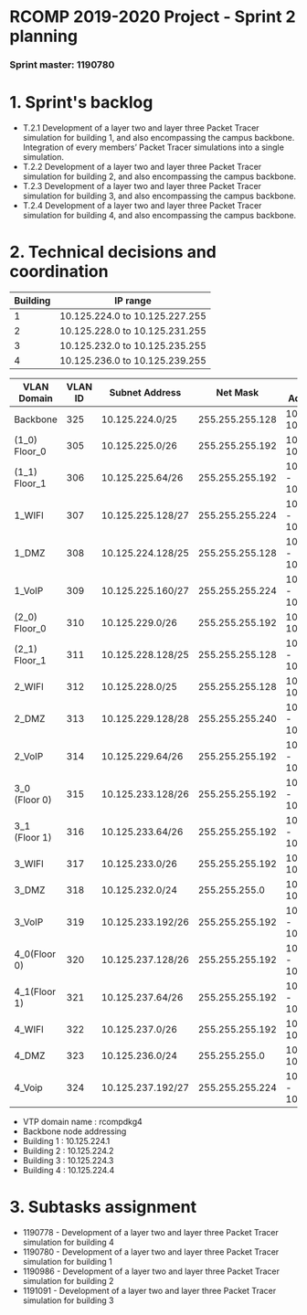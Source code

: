 RCOMP 2019-2020 Project - Sprint 2 planning
===========================================
### Sprint master: 1190780 ###

# 1. Sprint's backlog #
* T.2.1 Development of a layer two and layer three Packet Tracer simulation for building 1, and also encompassing the campus backbone.
Integration of every members’ Packet Tracer simulations into
a single simulation.
* T.2.2 Development of a layer two and layer three Packet Tracer simulation for building 2, and also encompassing the campus backbone.
* T.2.3 Development of a layer two and layer three Packet Tracer simulation for building 3, and also encompassing the campus backbone.
* T.2.4 Development of a layer two and layer three Packet Tracer simulation for building 4, and also encompassing the campus backbone.


# 2. Technical decisions and coordination #


| Building  | IP range |
|---|---|
|1|10.125.224.0 to 10.125.227.255|
|2|10.125.228.0 to 10.125.231.255|
|3|10.125.232.0 to 10.125.235.255|
|4|10.125.236.0 to 10.125.239.255|

| VLAN Domain  | VLAN ID | Subnet Address  | Net Mask  | Available Address Range  |  Broadcast Address | Available Hosts |
|---|---|---|---|---|---|---|
|  Backbone      | 325  | 10.125.224.0/25  | 255.255.255.128 | 10.125.224.1 - 10.125.224.126 |  10.125.224.127| 126   |
|  (1_0) Floor_0 |  305 | 10.125.225.0/26  | 255.255.255.192 | 10.125.225.1 - 10.125.225.62  |  10.125.225.63 | 62 |
|  (1_1) Floor_1 | 306 | 10.125.225.64/26  | 255.255.255.192	  | 10.125.225.65 - 10.125.225.126 | 10.125.225.127  | 62 |
|  1_WIFI |  307 | 10.125.225.128/27  | 255.255.255.224 | 10.125.225.129 - 10.125.225.158  | 10.125.225.159 | 30 |
|  1_DMZ | 308  | 10.125.224.128/25   | 255.255.255.128  | 10.125.224.129 - 10.125.224.254  | 10.125.224.255  | 126 |
|  1_VoIP |  309 | 10.125.225.160/27  | 255.255.255.224  | 10.125.225.161 - 10.125.225.190  | 10.125.225.191 | 30 |
|  (2_0) Floor_0 |  310 | 10.125.229.0/26  | 255.255.255.192 | 10.125.229.1 - 10.125.229.62  |  10.125.229.63 | 62 |
|  (2_1) Floor_1 | 311 | 10.125.228.128/25  | 255.255.255.128  | 10.125.228.129 - 10.125.228.254 | 10.125.228.255  | 126 |
|  2_WIFI |  312 | 10.125.228.0/25  | 255.255.255.128 | 10.125.228.1 - 10.125.228.126  | 10.125.228.127 | 126 |
|  2_DMZ | 313  | 10.125.229.128/28   | 255.255.255.240  | 10.125.229.129 - 10.125.229.142  | 10.125.229.143  | 14 |
|  2_VoIP |  314 | 10.125.229.64/26  | 255.255.255.192  | 10.125.229.65 - 10.125.229.126  | 10.125.229.127 | 62 |
|  3_0 (Floor 0)| 315  | 10.125.233.128/26  | 255.255.255.192   | 10.125.233.129 - 10.125.233.190  | 10.125.233.191  | 62  |
|  3_1 (Floor 1)| 316  | 10.125.233.64/26   | 255.255.255.192   | 10.125.233.65 - 10.125.233.126   | 10.125.233.127  | 62  |
|  3_WIFI       | 317  | 10.125.233.0/26    | 255.255.255.192   | 10.125.233.1 - 10.125.233.62     | 10.125.233.63   | 62  |
|  3_DMZ        | 318  | 10.125.232.0/24    | 255.255.255.0     | 10.125.232.1 - 10.125.232.254    | 10.125.232.255  | 254 |
|  3_VoIP       | 319  | 10.125.233.192/26  | 255.255.255.192   | 10.125.233.193 - 10.125.233.254  |  10.125.233.255 | 62  |
|  4_0(Floor 0) | 320  | 10.125.237.128/26  | 255.255.255.192  | 10.125.237.129 - 10.125.237.190  | 10.125.237.191  | 62 |
|  4_1(Floor 1) | 321  | 10.125.237.64/26   | 255.255.255.192  | 10.125.237.65 - 10.125.237.126  | 10.125.237.127  | 62 |
|  4_WIFI | 322  | 10.125.237.0/26   | 255.255.255.192  | 10.125.237.1 - 10.125.237.62  | 10.125.237.63  | 62 |
|  4_DMZ | 323  | 10.125.236.0/24   | 255.255.255.0  | 10.125.236.1 - 10.125.236.254 | 10.125.236.255  | 254 |
|  4_Voip | 324  | 10.125.237.192/27   | 255.255.255.224  | 10.125.237.193 - 10.125.237.222	  | 10.125.237.223 | 30 |

* VTP domain name : rcompdkg4
* Backbone node addressing
 * Building 1 : 10.125.224.1
 * Building 2 : 10.125.224.2
 * Building 3 : 10.125.224.3
 * Building 4 : 10.125.224.4 

# 3. Subtasks assignment #

  * 1190778 - Development of a layer two and layer three Packet Tracer simulation for building 4
  * 1190780 - Development of a layer two and layer three Packet Tracer simulation for building 1
  * 1190986 - Development of a layer two and layer three Packet Tracer simulation for building 2
  * 1191091 - Development of a layer two and layer three Packet Tracer simulation for building 3
